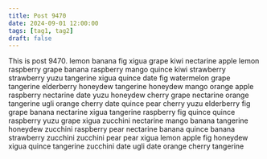 ```yaml
---
title: Post 9470
date: 2024-09-01 12:00:00
tags: [tag1, tag2]
draft: false
---
```

This is post 9470.
lemon
banana
fig
xigua
grape
kiwi
nectarine
apple
lemon
raspberry
grape
banana
raspberry
mango
quince
kiwi
strawberry
strawberry
yuzu
tangerine
xigua
quince
date
fig
watermelon
grape
tangerine
elderberry
honeydew
tangerine
honeydew
mango
orange
apple
raspberry
nectarine
date
yuzu
honeydew
cherry
grape
nectarine
orange
tangerine
ugli
orange
cherry
date
quince
pear
cherry
yuzu
elderberry
fig
grape
banana
nectarine
xigua
tangerine
raspberry
fig
quince
quince
raspberry
yuzu
grape
xigua
zucchini
nectarine
mango
banana
tangerine
honeydew
zucchini
raspberry
pear
nectarine
banana
quince
banana
strawberry
zucchini
zucchini
pear
pear
xigua
lemon
apple
fig
honeydew
xigua
quince
tangerine
zucchini
date
ugli
date
orange
cherry
tangerine

